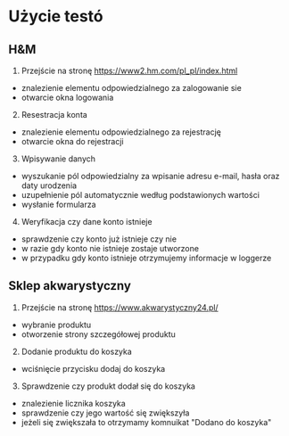 # Użycie testó

## H&M

1. Przejście na stronę https://www2.hm.com/pl_pl/index.html
- znalezienie elementu odpowiedzialnego za zalogowanie sie
- otwarcie okna logowania

2. Resestracja konta
- znalezienie elementu odpowiedzialnego za rejestrację
- otwarcie okna do rejestracji


3. Wpisywanie danych
- wyszukanie pól odpowiedzialny za wpisanie adresu e-mail, hasła oraz daty urodzenia
- uzupełnienie pól automatycznie według podstawionych wartości
- wysłanie formularza


4. Weryfikacja czy dane konto istnieje
- sprawdzenie czy konto już istnieje czy nie
- w razie gdy konto nie istnieje zostaje utworzone
- w przypadku gdy konto istnieje otrzymujemy informacje w loggerze


## Sklep akwarystyczny

1. Przejście na stronę https://www.akwarystyczny24.pl/
- wybranie produktu
- otworzenie strony szczegółowej produktu

2. Dodanie produktu do koszyka
- wciśnięcie przycisku dodaj do koszyka

3. Sprawdzenie czy produkt dodał się do koszyka
- znalezienie licznika koszyka
- sprawdzenie czy jego wartość się zwiększyła
- jeżeli się zwiększała to otrzymamy komnuikat "Dodano do koszyka"
